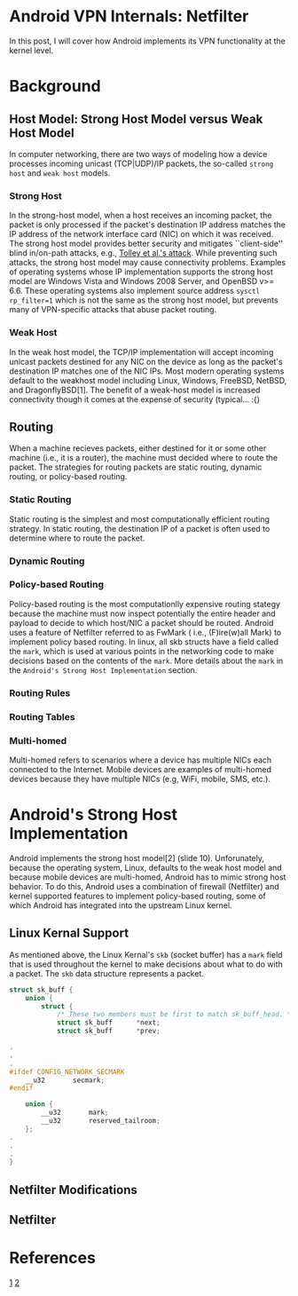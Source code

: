 # Android VPN Internals: Netfilter

In this post, I will cover how Android implements its VPN functionality at the kernel level.

# Background

## Host Model: Strong Host Model versus Weak Host Model

In computer networking, there are two ways of modeling how a device processes
incoming unicast (TCP|UDP)/IP packets, the so-called `strong host` and
`weak host` models. 

### Strong Host

In the strong-host model, when a host receives an incoming packet, the packet
is only processed if the packet's destination IP address matches the IP address
of the network interface card (NIC) on which it was received.  The strong host
model provides better security and mitigates ``client-side'' blind in/on-path
attacks, e.g., [Tolley et al.'s
attack](https://www.usenix.org/system/files/sec21-tolley.pdf). While preventing
such attacks, the strong host model may cause connectivity problems. Examples
of operating systems whose IP implementation supports the strong host model are
Windows Vista and Windows 2008 Server, and OpenBSD v>= 6.6. These operating
systems also implement source address `sysctl rp_filter=1` which is not the
same as the strong host model, but prevents many of VPN-specific attacks that
abuse packet routing.

### Weak Host

In the weak host model, the TCP/IP implementation will accept incoming unicast
packets destined for any NIC on the device as long as the packet's destination
IP matches one of the NIC IPs. Most modern operating systems default to the
weakhost model including Linux, Windows, FreeBSD, NetBSD, and DragonflyBSD[1].
The benefit of a weak-host model is increased connectivity though it comes
at the expense of security (typical... :{)

## Routing 

When a machine recieves packets, either destined for it or some other machine (i.e., it is a router),
the machine must decided where to route the packet. The strategies for routing packets are static routing,
dynamic routing, or policy-based routing.

### Static Routing

Static routing is the simplest and most computationally efficient routing
strategy. In static routing, the destination IP of a packet is often used to
determine where to route the packet.

### Dynamic Routing

### Policy-based Routing 

Policy-based routing is the most computationlly expensive routing stategy because
the machine must now inspect potentially the entire header and payload to decide
to which host/NIC a packet should be routed. Android uses a feature of Netfilter
referred to as FwMark ( i.e., (F)ire(w)all Mark) to implement policy based routing.
In linux, all skb structs have a field called the `mark`, which is used at various
points in the networking code to make decisions based on the contents of the `mark`.
More details about the `mark` in the `Android's Strong Host Implementation` section.

### Routing Rules

### Routing Tables

### Multi-homed

Multi-homed refers to scenarios where a device has multiple NICs each connected to
the Internet. Mobile devices are examples of multi-homed devices because they have
multiple NICs (e.g, WiFi, mobile, SMS, etc.).

# Android's Strong Host Implementation 

Android implements the strong host model[2] (slide 10). Unforunately, because
the operating system, Linux, defaults to the weak host model and because mobile
devices are multi-homed, Android has to mimic strong host behavior. To do this,
Android uses a combination of firewall (Netfilter) and kernel supported
features to implement policy-based routing, some of which Android has
integrated into the upstream Linux kernel.

## Linux Kernal Support

As mentioned above, the Linux Kernal's `skb` (socket buffer) has a `mark` field that 
is used throughout the kernel to make decisions about what to do with a packet. The 
`skb` data structure represents a packet.

```c
struct sk_buff {
	union {
		struct {
			/* These two members must be first to match sk_buff_head. */
			struct sk_buff		*next;
			struct sk_buff		*prev;

.
.
.
#ifdef CONFIG_NETWORK_SECMARK
	__u32		secmark;
#endif

	union {
		__u32		mark;
		__u32		reserved_tailroom;
	};
.
.
.
}
```

## Netfilter Modifications

## Netfilter

# References

[1](https://en.wikipedia.org/wiki/Host_model)
[2](https://netdevconf.info/1.1/proceedings/slides/colitti-kline-linux-networking-android-devices.pdf)
